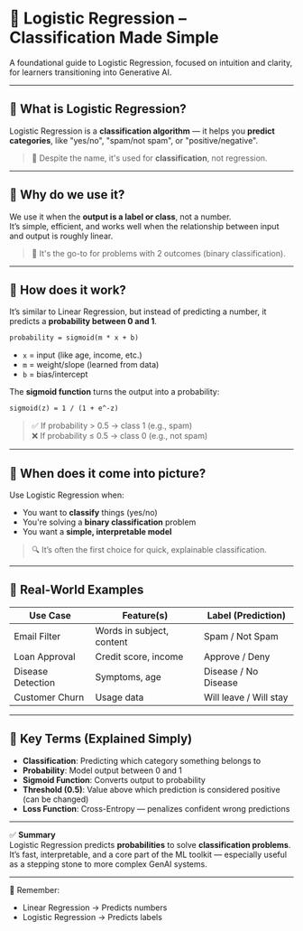 # 📘 Logistic Regression – Classification Made Simple

A foundational guide to Logistic Regression, focused on intuition and clarity, for learners transitioning into Generative AI.

---

## 🔷 What is Logistic Regression?

Logistic Regression is a **classification algorithm** — it helps you **predict categories**, like "yes/no", "spam/not spam", or "positive/negative".

> 🧠 Despite the name, it's used for **classification**, not regression.

---

## 🔷 Why do we use it?

We use it when the **output is a label or class**, not a number.  
It’s simple, efficient, and works well when the relationship between input and output is roughly linear.

> 📌 It's the go-to for problems with 2 outcomes (binary classification).

---

## 🔷 How does it work?

It’s similar to Linear Regression, but instead of predicting a number, it predicts a **probability between 0 and 1**.

```txt
probability = sigmoid(m * x + b)
```

- `x` = input (like age, income, etc.)
- `m` = weight/slope (learned from data)
- `b` = bias/intercept

The **sigmoid function** turns the output into a probability:

```txt
sigmoid(z) = 1 / (1 + e^-z)
```

> ✅ If probability > 0.5 → class 1 (e.g., spam)  
> ❌ If probability ≤ 0.5 → class 0 (e.g., not spam)

---

## 🔷 When does it come into picture?

Use Logistic Regression when:
- You want to **classify** things (yes/no)
- You're solving a **binary classification** problem
- You want a **simple, interpretable model**

> 🔍 It’s often the first choice for quick, explainable classification.

---

## 🔷 Real-World Examples

| Use Case | Feature(s) | Label (Prediction) |
|----------|------------|---------------------|
| Email Filter | Words in subject, content | Spam / Not Spam |
| Loan Approval | Credit score, income | Approve / Deny |
| Disease Detection | Symptoms, age | Disease / No Disease |
| Customer Churn | Usage data | Will leave / Will stay |

---

## 🔷 Key Terms (Explained Simply)

- **Classification**: Predicting which category something belongs to
- **Probability**: Model output between 0 and 1
- **Sigmoid Function**: Converts output to probability
- **Threshold (0.5)**: Value above which prediction is considered positive (can be changed)
- **Loss Function**: Cross-Entropy — penalizes confident wrong predictions

---

✅ **Summary**  
Logistic Regression predicts **probabilities** to solve **classification problems**. It’s fast, interpretable, and a core part of the ML toolkit — especially useful as a stepping stone to more complex GenAI systems.

---

🧠 Remember:  
- Linear Regression → Predicts numbers  
- Logistic Regression → Predicts labels